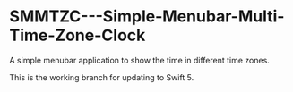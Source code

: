 # SMMTZC---Simple-Menubar-Multi-Time-Zone-Clock
A simple menubar application to show the time in different time zones. 

This is the working branch for updating to Swift 5. 

